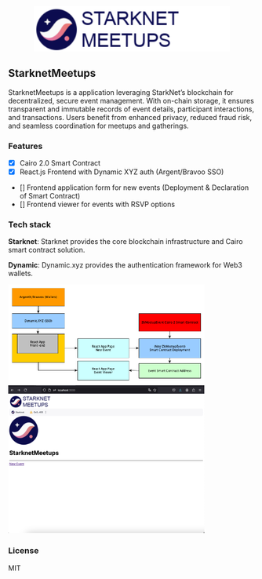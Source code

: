 <p align='center'>
  <img src="./public/logo.png" width="400px" />
</p>

StarknetMeetups
---

StarknetMeetups is a application leveraging StarkNet’s blockchain for decentralized, secure event management. With on-chain storage, it ensures transparent and immutable records of event details, participant interactions, and transactions. Users benefit from enhanced privacy, reduced fraud risk, and seamless coordination for meetups and gatherings.


### Features

- [X] Cairo 2.0 Smart Contract 
- [X] React.js Frontend with Dynamic XYZ auth (Argent/Bravoo SSO)
- [] Frontend application form for new events (Deployment & Declaration of Smart Contract)
- [] Frontend viewer for events with RSVP options

### Tech stack

**Starknet**: Starknet provides the core blockchain infrastructure and Cairo smart contract solution.

**Dynamic**: Dynamic.xyz provides the authentication framework for Web3 wallets.

<img src="./public/techstack.png" width="400px" />

<img src="./public/frontend.png" width="400px" />

### License
MIT
